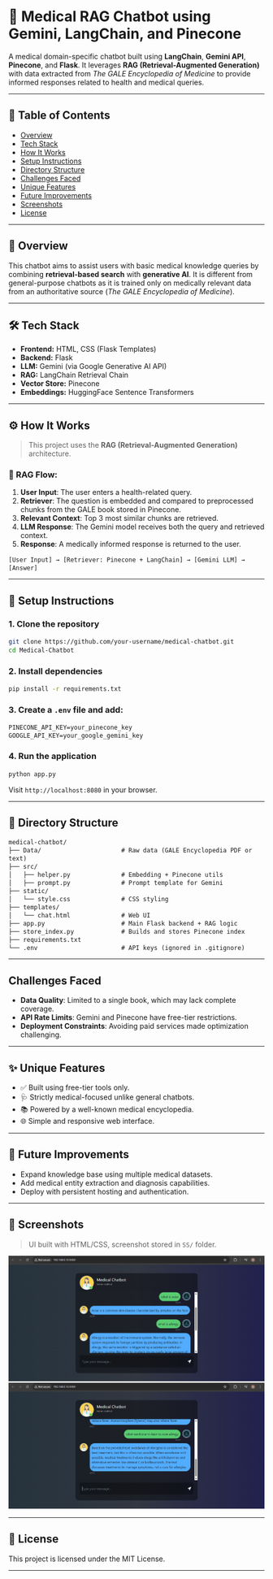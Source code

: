 # 🏥 Medical RAG Chatbot using Gemini, LangChain, and Pinecone

A medical domain-specific chatbot built using **LangChain**, **Gemini API**, **Pinecone**, and **Flask**. It leverages **RAG (Retrieval-Augmented Generation)** with data extracted from *The GALE Encyclopedia of Medicine* to provide informed responses related to health and medical queries.

---

## 📑 Table of Contents

- [Overview](#-overview)
- [Tech Stack](#-tech-stack)
- [How It Works](#-how-it-works)
- [Setup Instructions](#-setup-instructions)
- [Directory Structure](#-directory-structure)
- [Challenges Faced](#challenges-faced)
- [Unique Features](#-unique-features)
- [Future Improvements](#-future-improvements)
- [Screenshots](#-screenshots)
- [License](#-license)

---

## 📖 Overview

This chatbot aims to assist users with basic medical knowledge queries by combining **retrieval-based search** with **generative AI**. It is different from general-purpose chatbots as it is trained only on medically relevant data from an authoritative source (*The GALE Encyclopedia of Medicine*).

---

## 🛠 Tech Stack

- **Frontend:** HTML, CSS (Flask Templates)
- **Backend:** Flask
- **LLM:** Gemini (via Google Generative AI API)
- **RAG:** LangChain Retrieval Chain
- **Vector Store:** Pinecone
- **Embeddings:** HuggingFace Sentence Transformers

---

## ⚙️ How It Works

> This project uses the **RAG (Retrieval-Augmented Generation)** architecture.

### 🧠 RAG Flow:
1. **User Input**: The user enters a health-related query.
2. **Retriever**: The question is embedded and compared to preprocessed chunks from the GALE book stored in Pinecone.
3. **Relevant Context**: Top 3 most similar chunks are retrieved.
4. **LLM Response**: The Gemini model receives both the query and retrieved context.
5. **Response**: A medically informed response is returned to the user.

```
[User Input] → [Retriever: Pinecone + LangChain] → [Gemini LLM] → [Answer]
```

---

## 🚀 Setup Instructions

### 1. Clone the repository
```bash
git clone https://github.com/your-username/medical-chatbot.git
cd Medical-Chatbot
```

### 2. Install dependencies
```bash
pip install -r requirements.txt
```

### 3. Create a `.env` file and add:
```
PINECONE_API_KEY=your_pinecone_key
GOOGLE_API_KEY=your_google_gemini_key
```

### 4. Run the application
```bash
python app.py
```

Visit `http://localhost:8080` in your browser.

---

## 📁 Directory Structure

```
medical-chatbot/
├── Data/                      # Raw data (GALE Encyclopedia PDF or text)
├── src/
│   ├── helper.py              # Embedding + Pinecone utils
│   ├── prompt.py              # Prompt template for Gemini
├── static/
│   └── style.css              # CSS styling
├── templates/
│   └── chat.html              # Web UI
├── app.py                     # Main Flask backend + RAG logic
├── store_index.py             # Builds and stores Pinecone index
├── requirements.txt
└── .env                       # API keys (ignored in .gitignore)
```

---

## Challenges Faced

- **Data Quality**: Limited to a single book, which may lack complete coverage.
- **API Rate Limits**: Gemini and Pinecone have free-tier restrictions.
- **Deployment Constraints**: Avoiding paid services made optimization challenging.

---

## ✨ Unique Features

- ✅ Built using free-tier tools only.
- 🩺 Strictly medical-focused unlike general chatbots.
- 📚 Powered by a well-known medical encyclopedia.
- 🌐 Simple and responsive web interface.

---

## 🔮 Future Improvements

- Expand knowledge base using multiple medical datasets.
- Add medical entity extraction and diagnosis capabilities.
- Deploy with persistent hosting and authentication.

---

## 📸 Screenshots

> UI built with HTML/CSS, screenshot stored in `SS/` folder.

![Chatbot UI](./SS/1.png)
![Chatbot UI](./SS/2.png)

---

## 📜 License

This project is licensed under the MIT License.

---

